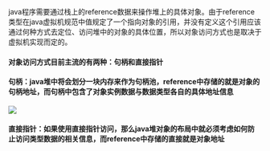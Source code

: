 java程序需要通过栈上的reference数据来操作堆上的具体对象。由于reference类型在java虚拟机规范中值规定了一个指向对象的引用，并没有定义这个引用应该通过何种方式去定位、访问堆中的对象的具体位置，所以对象访问方式也是取决于虚拟机实现而定的。
#### 对象访问方式目前主流的有两种：句柄和直接指针
#### 句柄：java堆中将会划分一块内存来作为句柄池，reference中存储的就是对象的句柄地址，而句柄中包含了对象实例数据与数据类型各自的具体地址信息
![](http://img.my.csdn.net/uploads/201209/26/1348659242_7055.jpg)
#### 直接指针：如果使用直接指针访问，那么java堆对象的布局中就必须考虑如何防止访问类型数据的相关信息，而reference中存储的直接就是对象地址
